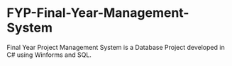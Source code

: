 # FYP-Final-Year-Management-System
Final Year Project Management System is a Database Project developed in C# using Winforms and SQL. 
